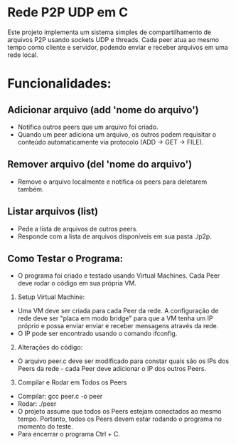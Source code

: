 # Rede P2P UDP em C

Este projeto implementa um sistema simples de compartilhamento de arquivos P2P usando sockets UDP e threads.
Cada peer atua ao mesmo tempo como cliente e servidor, podendo enviar e receber arquivos em uma rede local.

# Funcionalidades:

## Adicionar arquivo (add 'nome do arquivo')

- Notifica outros peers que um arquivo foi criado.
- Quando um peer adiciona um arquivo, os outros podem requisitar o conteúdo automaticamente via protocolo (ADD → GET → FILE).

## Remover arquivo (del 'nome do arquivo')

- Remove o arquivo localmente e notifica os peers para deletarem também.

## Listar arquivos (list)

- Pede a lista de arquivos de outros peers.
- Responde com a lista de arquivos disponíveis em sua pasta ./p2p.

## Como Testar o Programa:

- O programa foi criado e testado usando Virtual Machines. Cada Peer deve rodar o código em sua própria VM.

1. Setup Virtual Machine:

- Uma VM deve ser criada para cada Peer da rede. A configuração de rede deve ser "placa em modo bridge" para que a VM tenha um IP próprio e possa enviar enviar e receber mensagens através da rede.
- O IP pode ser encontrado usando o comando ifconfig.

2. Alterações do código:

- O arquivo peer.c deve ser modificado para constar quais são os IPs dos Peers da rede - cada Peer deve adicionar o IP dos outros Peers. 

3. Compilar e Rodar em Todos os Peers

- Compilar: gcc peer.c -o peer
- Rodar: ./peer
- O projeto assume que todos os Peers estejam conectados ao mesmo tempo. Portanto, todos os Peers devem estar rodando o programa no momento do teste.
- Para encerrar o programa Ctrl + C.

